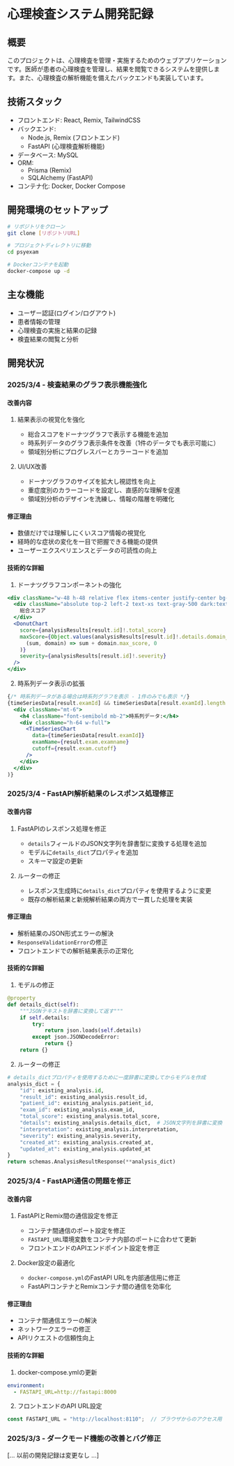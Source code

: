 # 心理検査システム開発記録

## 概要
このプロジェクトは、心理検査を管理・実施するためのウェブアプリケーションです。医師が患者の心理検査を管理し、結果を閲覧できるシステムを提供します。また、心理検査の解析機能を備えたバックエンドも実装しています。

## 技術スタック
- フロントエンド: React, Remix, TailwindCSS
- バックエンド:
  - Node.js, Remix (フロントエンド)
  - FastAPI (心理検査解析機能)
- データベース: MySQL
- ORM:
  - Prisma (Remix)
  - SQLAlchemy (FastAPI)
- コンテナ化: Docker, Docker Compose

## 開発環境のセットアップ
```bash
# リポジトリをクローン
git clone [リポジトリURL]

# プロジェクトディレクトリに移動
cd psyexam

# Dockerコンテナを起動
docker-compose up -d
```

## 主な機能
- ユーザー認証(ログイン/ログアウト)
- 患者情報の管理
- 心理検査の実施と結果の記録
- 検査結果の閲覧と分析

## 開発状況

### 2025/3/4 - 検査結果のグラフ表示機能強化
#### 改善内容
1. 結果表示の視覚化を強化
   - 総合スコアをドーナツグラフで表示する機能を追加
   - 時系列データのグラフ表示条件を改善（1件のデータでも表示可能に）
   - 領域別分析にプログレスバーとカラーコードを追加

2. UI/UX改善
   - ドーナツグラフのサイズを拡大し視認性を向上
   - 重症度別のカラーコードを設定し、直感的な理解を促進
   - 領域別分析のデザインを洗練し、情報の階層を明確化

#### 修正理由
- 数値だけでは理解しにくいスコア情報の視覚化
- 経時的な症状の変化を一目で把握できる機能の提供
- ユーザーエクスペリエンスとデータの可読性の向上

#### 技術的な詳細
1. ドーナツグラフコンポーネントの強化
```jsx
<div className="w-48 h-48 relative flex items-center justify-center bg-gray-50 dark:bg-gray-900 rounded-lg p-2">
  <div className="absolute top-2 left-2 text-xs text-gray-500 dark:text-gray-400 font-medium">
    総合スコア
  </div>
  <DonutChart
    score={analysisResults[result.id]!.total_score}
    maxScore={Object.values(analysisResults[result.id]!.details.domain_analysis).reduce(
      (sum, domain) => sum + domain.max_score, 0
    )}
    severity={analysisResults[result.id]!.severity}
  />
</div>
```

2. 時系列データ表示の拡張
```jsx
{/* 時系列データがある場合は時系列グラフを表示 - 1件のみでも表示 */}
{timeSeriesData[result.examId] && timeSeriesData[result.examId].length > 0 && (
  <div className="mt-6">
    <h4 className="font-semibold mb-2">時系列データ:</h4>
    <div className="h-64 w-full">
      <TimeSeriesChart
        data={timeSeriesData[result.examId]}
        examName={result.exam.examname}
        cutoff={result.exam.cutoff}
      />
    </div>
  </div>
)}
```

### 2025/3/4 - FastAPI解析結果のレスポンス処理修正
#### 改善内容
1. FastAPIのレスポンス処理を修正
    - `details`フィールドのJSON文字列を辞書型に変換する処理を追加
    - モデルに`details_dict`プロパティを追加
    - スキーマ設定の更新

2. ルーターの修正
    - レスポンス生成時に`details_dict`プロパティを使用するように変更
    - 既存の解析結果と新規解析結果の両方で一貫した処理を実装

#### 修正理由
- 解析結果のJSON形式エラーの解決
- `ResponseValidationError`の修正
- フロントエンドでの解析結果表示の正常化

#### 技術的な詳細
1. モデルの修正
```python
@property
def details_dict(self):
    """JSONテキストを辞書に変換して返す"""
    if self.details:
        try:
            return json.loads(self.details)
        except json.JSONDecodeError:
            return {}
    return {}
```

2. ルーターの修正
```python
# details_dictプロパティを使用するために一度辞書に変換してからモデルを作成
analysis_dict = {
    "id": existing_analysis.id,
    "result_id": existing_analysis.result_id,
    "patient_id": existing_analysis.patient_id,
    "exam_id": existing_analysis.exam_id,
    "total_score": existing_analysis.total_score,
    "details": existing_analysis.details_dict,  # JSON文字列を辞書に変換
    "interpretation": existing_analysis.interpretation,
    "severity": existing_analysis.severity,
    "created_at": existing_analysis.created_at,
    "updated_at": existing_analysis.updated_at
}
return schemas.AnalysisResultResponse(**analysis_dict)
```

### 2025/3/4 - FastAPI通信の問題を修正
#### 改善内容
1. FastAPIとRemix間の通信設定を修正
    - コンテナ間通信のポート設定を修正
    - `FASTAPI_URL`環境変数をコンテナ内部のポートに合わせて更新
    - フロントエンドのAPIエンドポイント設定を修正

2. Docker設定の最適化
    - `docker-compose.yml`のFastAPI URLを内部通信用に修正
    - FastAPIコンテナとRemixコンテナ間の通信を効率化

#### 修正理由
- コンテナ間通信エラーの解決
- ネットワークエラーの修正
- APIリクエストの信頼性向上

#### 技術的な詳細
1. docker-compose.ymlの更新
```yaml
environment:
  - FASTAPI_URL=http://fastapi:8000
```

2. フロントエンドのAPI URL設定
```typescript
const FASTAPI_URL = "http://localhost:8110";  // ブラウザからのアクセス用
```

### 2025/3/3 - ダークモード機能の改善とバグ修正

[... 以前の開発記録は変更なし ...]
